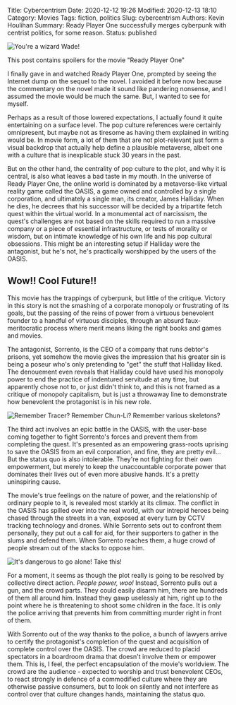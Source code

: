 Title: Cybercentrism
Date: 2020-12-12 19:26
Modified: 2020-12-13 18:10
Category: Movies
Tags: fiction, politics
Slug: cybercentrism
Authors: Kevin Houlihan
Summary: Ready Player One successfully merges cyberpunk with centrist politics, for some reason.
Status: published

![You're a wizard Wade!]({static}/images/cybercentrism/pass2.jpeg "You're a wizard Wade!")

<i class="fas fa-exclamation-triangle spoiler-icon"></i><span class="spoiler-text">This post contains spoilers for the movie "Ready Player One"</span>

I finally gave in and watched Ready Player One, prompted by seeing the Internet dump on the sequel to the novel. I avoided it before now because the commentary on the novel made it sound like pandering nonsense, and I assumed the movie would be much the same. But, I wanted to see for myself.

Perhaps as a result of those lowered expectations, I actually found it quite entertaining on a surface level. The pop culture references were certainly omnipresent, but maybe not as tiresome as having them explained in writing would be. In movie form, a lot of them that are not plot-relevant just form a visual backdrop that actually help define a plausible metaverse, albeit one with a culture that is inexplicable stuck 30 years in the past.

But on the other hand, the centrality of pop culture to the plot, and why it is central, is also what leaves a bad taste in my mouth. In the universe of Ready Player One, the online world is dominated by a metaverse-like virtual reality game called the OASIS, a game owned and controlled by a single corporation, and ultimately a single man, its creator, James Halliday. When he dies, he decrees that his successor will be decided by a tripartite fetch quest within the virtual world. In a monumental act of narcissism, the quest's challenges are not based on the skills required to run a massive company or a piece of essential infrastructure, or tests of morality or wisdom, but on intimate knowledge of his own life and his pop cultural obsessions. This might be an interesting setup if Halliday were the antagonist, but he's not, he's practically worshipped by the users of the OASIS.

## Wow!! Cool Future!!

This movie has the trappings of cyberpunk, but little of the critique. Victory in this story is not the smashing of a corporate monopoly or frustrating of its goals, but the passing of the reins of power from a virtuous benevolent founder to a handful of virtuous disciples, through an absurd faux-meritocratic process where merit means liking the right books and games and movies.

The antagonist, Sorrento, is the CEO of a company that runs debtor's prisons, yet somehow the movie gives the impression that his greater sin is being a poseur who's only pretending to "get" the stuff that Halliday liked. The denouement even reveals that Halliday could have used his monopoly power to end the practice of indentured servitude at any time, but apparently chose not to, or just didn't think to, and this is not framed as a critique of monopoly capitalism, but is just a throwaway line to demonstrate how benevolent the protagonist is in his new role.

![Remember Tracer? Remember Chun-Li? Remember various skeletons?]({static}/images/cybercentrism/tracer.jpeg "Remember Tracer? Remember Chun-Li? Remember various skeletons?")

The third act involves an epic battle in the OASIS, with the user-base coming together to fight Sorrento's forces and prevent them from completing the quest. It's presented as an empowering grass-roots uprising to save the OASIS from an evil corporation, and fine, they are pretty evil... But the status quo is also intolerable. They're not fighting for their own empowerment, but merely to keep the unaccountable corporate power that dominates their lives out of even more abusive hands. It's a pretty uninspiring cause.

The movie's true feelings on the nature of power, and the relationship of ordinary people to it, is revealed most starkly at its climax. The conflict in the OASIS has spilled over into the real world, with our intrepid heroes being chased through the streets in a van, exposed at every turn by CCTV tracking technology and drones. While Sorrento sets out to confront them personally, they put out a call for aid, for their supporters to gather in the slums and defend them. When Sorrento reaches them, a huge crowd of people stream out of the stacks to oppose him.

![It's dangerous to go alone! Take this!]({static}/images/cybercentrism/takethis.jpeg "It's dangerous to go alone! Take this!")

For a moment, it seems as though the plot really is going to be resolved by collective direct action. *People power, woo!* Instead, Sorrento pulls out a gun, and the crowd parts. They could easily disarm him, there are hundreds of them all around him. Instead they gawp uselessly at him, right up to the point where he is threatening to shoot some children in the face. It is only the police arriving that prevents him from committing murder right in front of them.

With Sorrento out of the way thanks to the police, a bunch of lawyers arrive to certify the protagonist's completion of the quest and acquisition of complete control over the OASIS. The crowd are reduced to placid spectators in a boardroom drama that doesn't involve them or empower them. This is, I feel, the perfect encapsulation of the movie's worldview. The crowd are the audience - expected to worship and trust benevolent CEOs, to react strongly in defence of a commodified culture where they are otherwise passive consumers, but to look on silently and not interfere as control over that culture changes hands, maintaining the status quo.
